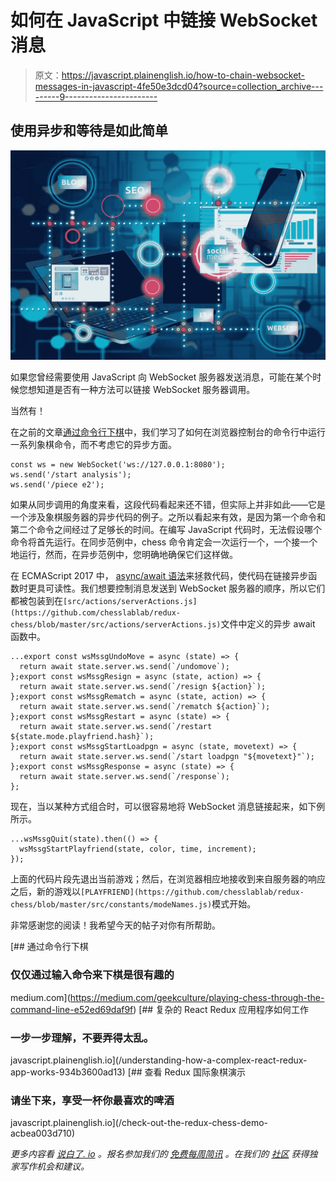 # 如何在 JavaScript 中链接 WebSocket 消息

> 原文：<https://javascript.plainenglish.io/how-to-chain-websocket-messages-in-javascript-4fe50e3dcd04?source=collection_archive---------9----------------------->

## 使用异步和等待是如此简单

![](img/74356f514b79ffe5f13941002a315941.png)

如果您曾经需要使用 JavaScript 向 WebSocket 服务器发送消息，可能在某个时候您想知道是否有一种方法可以链接 WebSocket 服务器调用。

当然有！

在之前的文章[通过命令行下棋](https://medium.com/geekculture/playing-chess-through-the-command-line-e52ed69daf9f)中，我们学习了如何在浏览器控制台的命令行中运行一系列象棋命令，而不考虑它的异步方面。

```
const ws = new WebSocket('ws://127.0.0.1:8080');
ws.send('/start analysis');
ws.send('/piece e2');
```

如果从同步调用的角度来看，这段代码看起来还不错，但实际上并非如此——它是一个涉及象棋服务器的异步代码的例子。之所以看起来有效，是因为第一个命令和第二个命令之间经过了足够长的时间。在编写 JavaScript 代码时，无法假设哪个命令将首先运行。在同步范例中，chess 命令肯定会一次运行一个，一个接一个地运行，然而，在异步范例中，您明确地确保它们这样做。

在 ECMAScript 2017 中， [async/await 语法](https://developer.mozilla.org/en-US/docs/Learn/JavaScript/Asynchronous/Async_await)来拯救代码，使代码在链接异步函数时更具可读性。我们想要控制消息发送到 WebSocket 服务器的顺序，所以它们都被包装到在`[src/actions/serverActions.js](https://github.com/chesslablab/redux-chess/blob/master/src/actions/serverActions.js)`文件中定义的异步 await 函数中。

```
...export const wsMssgUndoMove = async (state) => {
  return await state.server.ws.send(`/undomove`);
};export const wsMssgResign = async (state, action) => {
  return await state.server.ws.send(`/resign ${action}`);
};export const wsMssgRematch = async (state, action) => {
  return await state.server.ws.send(`/rematch ${action}`);
};export const wsMssgRestart = async (state) => {
  return await state.server.ws.send(`/restart ${state.mode.playfriend.hash}`);
};export const wsMssgStartLoadpgn = async (state, movetext) => {
  return await state.server.ws.send(`/start loadpgn "${movetext}"`);
};export const wsMssgResponse = async (state) => {
  return await state.server.ws.send(`/response`);
};
```

现在，当以某种方式组合时，可以很容易地将 WebSocket 消息链接起来，如下例所示。

```
...wsMssgQuit(state).then(() => {
  wsMssgStartPlayfriend(state, color, time, increment);
});
```

上面的代码片段先退出当前游戏；然后，在浏览器相应地接收到来自服务器的响应之后，新的游戏以`[PLAYFRIEND](https://github.com/chesslablab/redux-chess/blob/master/src/constants/modeNames.js)`模式开始。

非常感谢您的阅读！我希望今天的帖子对你有所帮助。

[](https://medium.com/geekculture/playing-chess-through-the-command-line-e52ed69daf9f) [## 通过命令行下棋

### 仅仅通过输入命令来下棋是很有趣的

medium.com](https://medium.com/geekculture/playing-chess-through-the-command-line-e52ed69daf9f) [](/understanding-how-a-complex-react-redux-app-works-934b3600ad13) [## 复杂的 React Redux 应用程序如何工作

### 一步一步理解，不要弄得太乱。

javascript.plainenglish.io](/understanding-how-a-complex-react-redux-app-works-934b3600ad13) [](/check-out-the-redux-chess-demo-acbea003d710) [## 查看 Redux 国际象棋演示

### 请坐下来，享受一杯你最喜欢的啤酒

javascript.plainenglish.io](/check-out-the-redux-chess-demo-acbea003d710) 

*更多内容看* [*说白了. io*](http://plainenglish.io/) *。报名参加我们的* [*免费每周简讯*](http://newsletter.plainenglish.io/) *。在我们的* [*社区*](https://discord.gg/GtDtUAvyhW) *获得独家写作机会和建议。*